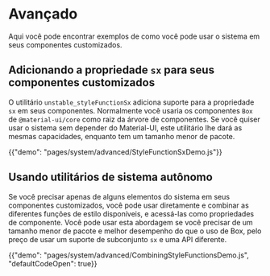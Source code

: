 # Avançado

<p class="description">Aqui você pode encontrar exemplos de como você pode usar o sistema em seus componentes customizados.</p>

## Adicionando a propriedade `sx` para seus componentes customizados

O utilitário `unstable_styleFunctionSx` adiciona suporte para a propriedade `sx` em seus componentes. Normalmente você usaria os componentes `Box` de `@material-ui/core` como raiz da árvore de componentes. Se você quiser usar o sistema sem depender do Material-UI, este utilitário lhe dará as mesmas capacidades, enquanto tem um tamanho menor de pacote.

{{"demo": "pages/system/advanced/StyleFunctionSxDemo.js"}}

## Usando utilitários de sistema autônomo

Se você precisar apenas de alguns elementos do sistema em seus componentes customizados, você pode usar diretamente e combinar as diferentes funções de estilo disponíveis, e acessá-las como propriedades de componente. Você pode usar esta abordagem se você precisar de um tamanho menor de pacote e melhor desempenho do que o uso de Box, pelo preço de usar um suporte de subconjunto `sx` e uma API diferente.

{{"demo": "pages/system/advanced/CombiningStyleFunctionsDemo.js", "defaultCodeOpen": true}}

